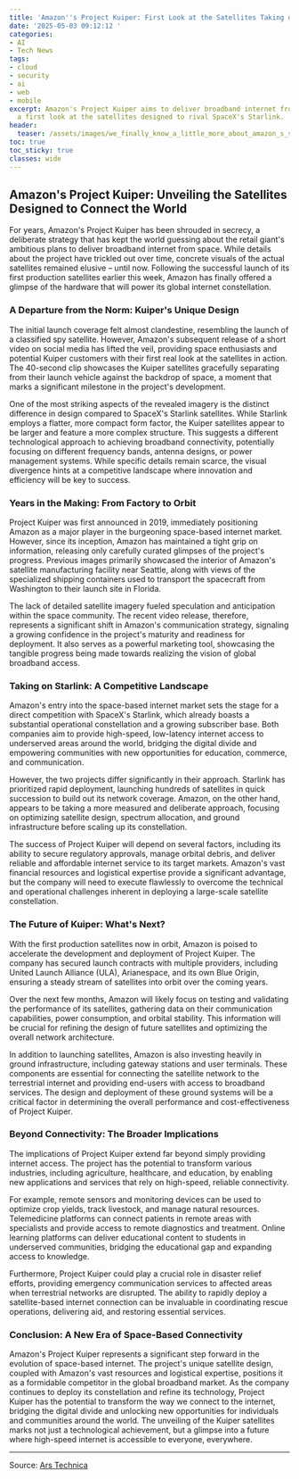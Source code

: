 ```yaml
---
title: 'Amazon''s Project Kuiper: First Look at the Satellites Taking on Starlink'
date: '2025-05-03 09:12:12 '
categories:
- AI
- Tech News
tags:
- cloud
- security
- ai
- web
- mobile
excerpt: Amazon's Project Kuiper aims to deliver broadband internet from space. Get
  a first look at the satellites designed to rival SpaceX's Starlink.
header:
  teaser: /assets/images/we_finally_know_a_little_more_about_amazon_s_super_20250503091212.jpg
toc: true
toc_sticky: true
classes: wide
---
```


## Amazon's Project Kuiper: Unveiling the Satellites Designed to Connect the World

For years, Amazon's Project Kuiper has been shrouded in secrecy, a deliberate strategy that has kept the world guessing about the retail giant's ambitious plans to deliver broadband internet from space. While details about the project have trickled out over time, concrete visuals of the actual satellites remained elusive – until now. Following the successful launch of its first production satellites earlier this week, Amazon has finally offered a glimpse of the hardware that will power its global internet constellation.

### A Departure from the Norm: Kuiper's Unique Design

The initial launch coverage felt almost clandestine, resembling the launch of a classified spy satellite. However, Amazon's subsequent release of a short video on social media has lifted the veil, providing space enthusiasts and potential Kuiper customers with their first real look at the satellites in action. The 40-second clip showcases the Kuiper satellites gracefully separating from their launch vehicle against the backdrop of space, a moment that marks a significant milestone in the project's development.

One of the most striking aspects of the revealed imagery is the distinct difference in design compared to SpaceX's Starlink satellites. While Starlink employs a flatter, more compact form factor, the Kuiper satellites appear to be larger and feature a more complex structure. This suggests a different technological approach to achieving broadband connectivity, potentially focusing on different frequency bands, antenna designs, or power management systems. While specific details remain scarce, the visual divergence hints at a competitive landscape where innovation and efficiency will be key to success.

### Years in the Making: From Factory to Orbit

Project Kuiper was first announced in 2019, immediately positioning Amazon as a major player in the burgeoning space-based internet market. However, since its inception, Amazon has maintained a tight grip on information, releasing only carefully curated glimpses of the project's progress. Previous images primarily showcased the interior of Amazon's satellite manufacturing facility near Seattle, along with views of the specialized shipping containers used to transport the spacecraft from Washington to their launch site in Florida.

The lack of detailed satellite imagery fueled speculation and anticipation within the space community. The recent video release, therefore, represents a significant shift in Amazon's communication strategy, signaling a growing confidence in the project's maturity and readiness for deployment. It also serves as a powerful marketing tool, showcasing the tangible progress being made towards realizing the vision of global broadband access.

### Taking on Starlink: A Competitive Landscape

Amazon's entry into the space-based internet market sets the stage for a direct competition with SpaceX's Starlink, which already boasts a substantial operational constellation and a growing subscriber base. Both companies aim to provide high-speed, low-latency internet access to underserved areas around the world, bridging the digital divide and empowering communities with new opportunities for education, commerce, and communication.

However, the two projects differ significantly in their approach. Starlink has prioritized rapid deployment, launching hundreds of satellites in quick succession to build out its network coverage. Amazon, on the other hand, appears to be taking a more measured and deliberate approach, focusing on optimizing satellite design, spectrum allocation, and ground infrastructure before scaling up its constellation.

The success of Project Kuiper will depend on several factors, including its ability to secure regulatory approvals, manage orbital debris, and deliver reliable and affordable internet service to its target markets. Amazon's vast financial resources and logistical expertise provide a significant advantage, but the company will need to execute flawlessly to overcome the technical and operational challenges inherent in deploying a large-scale satellite constellation.

### The Future of Kuiper: What's Next?

With the first production satellites now in orbit, Amazon is poised to accelerate the development and deployment of Project Kuiper. The company has secured launch contracts with multiple providers, including United Launch Alliance (ULA), Arianespace, and its own Blue Origin, ensuring a steady stream of satellites into orbit over the coming years.

Over the next few months, Amazon will likely focus on testing and validating the performance of its satellites, gathering data on their communication capabilities, power consumption, and orbital stability. This information will be crucial for refining the design of future satellites and optimizing the overall network architecture.

In addition to launching satellites, Amazon is also investing heavily in ground infrastructure, including gateway stations and user terminals. These components are essential for connecting the satellite network to the terrestrial internet and providing end-users with access to broadband services. The design and deployment of these ground systems will be a critical factor in determining the overall performance and cost-effectiveness of Project Kuiper.

### Beyond Connectivity: The Broader Implications

The implications of Project Kuiper extend far beyond simply providing internet access. The project has the potential to transform various industries, including agriculture, healthcare, and education, by enabling new applications and services that rely on high-speed, reliable connectivity.

For example, remote sensors and monitoring devices can be used to optimize crop yields, track livestock, and manage natural resources. Telemedicine platforms can connect patients in remote areas with specialists and provide access to remote diagnostics and treatment. Online learning platforms can deliver educational content to students in underserved communities, bridging the educational gap and expanding access to knowledge.

Furthermore, Project Kuiper could play a crucial role in disaster relief efforts, providing emergency communication services to affected areas when terrestrial networks are disrupted. The ability to rapidly deploy a satellite-based internet connection can be invaluable in coordinating rescue operations, delivering aid, and restoring essential services.

### Conclusion: A New Era of Space-Based Connectivity

Amazon's Project Kuiper represents a significant step forward in the evolution of space-based internet. The project's unique satellite design, coupled with Amazon's vast resources and logistical expertise, positions it as a formidable competitor in the global broadband market. As the company continues to deploy its constellation and refine its technology, Project Kuiper has the potential to transform the way we connect to the internet, bridging the digital divide and unlocking new opportunities for individuals and communities around the world. The unveiling of the Kuiper satellites marks not just a technological achievement, but a glimpse into a future where high-speed internet is accessible to everyone, everywhere.


---

Source: [Ars Technica ](https://arstechnica.com/space/2025/05/we-finally-know-a-little-more-about-amazons-super-secret-satellites/)